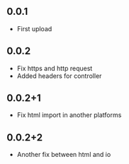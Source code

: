 ## 0.0.1

* First upload

## 0.0.2
* Fix https and http request
* Added headers for controller

## 0.0.2+1
* Fix html import in another platforms

## 0.0.2+2
* Another fix between html and io